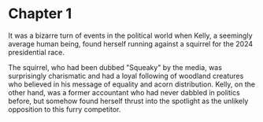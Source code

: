 # Chapter 1

It was a bizarre turn of events in the political world when Kelly, a seemingly average human being, found herself running against a squirrel for the 2024 presidential race.

The squirrel, who had been dubbed "Squeaky" by the media, was surprisingly charismatic and had a loyal following of woodland creatures who believed in his message of equality and acorn distribution. Kelly, on the other hand, was a former accountant who had never dabbled in politics before, but somehow found herself thrust into the spotlight as the unlikely opposition to this furry competitor.
